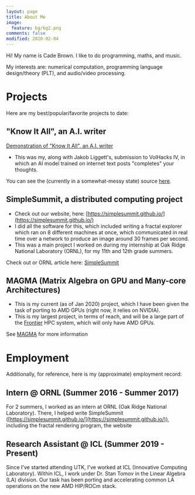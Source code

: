 ```yaml
---
layout: page
title: About Me
image:
  feature: bg/bg2.png
comments: false
modified: 2020-02-04
---
```


Hi! My name is Cade Brown. I like to do programming, maths, and music.

My interests are: numerical computation, programming language design/theory (PLT), and audio/video processing.

# Projects

Here are my best/popular/favorite projects to date:

## "Know It All", an A.I. writer

[Demonstration of "Know It All", an A.I. writer](https://www.youtube.com/watch?v=PwGsRskWN-I)

  * This was my, along with Jakob Liggett's, submission to VolHacks IV, in which an AI model trained on internet text posts "completes" your thoughts.

You can see the (currently in a somewhat-messy state) source [here](https://github.com/ml-bois).

## SimpleSummit, a distributed computing project 

  * Check out our website, here: [https://simplesummit.github.io/](https://simplesummit.github.io/)
  * I did all the software for this, which included writing a fractal explorer which ran on 8 different machines at once, which communicated in real time over a network to produce an image around 30 frames per second. 
  * This was a main project I worked on during my internship at Oak Ridge National Laboratory (ORNL), for my 11th and 12th grade summers.

Check out or ORNL article here: [SimpleSummit](https://www.olcf.ornl.gov/2018/10/09/simple-summit/)

## MAGMA (Matrix Algebra on GPU and Many-core Architectures)

  * This is my current (as of Jan 2020) project, which I have been given the task of porting to AMD GPUs (right now, it relies on NVIDIA).
  * This is my largest project, in terms of reach, and will be a large part of the [Frontier](https://www.olcf.ornl.gov/frontier/) HPC system, which will only have AMD GPUs.

See [MAGMA](https://icl.utk.edu/magma/) for more information


# Employment

Additionally, for reference, here is my (approximate) employment record:

## Intern @ ORNL (Summer 2016 - Summer 2017)

For 2 summers, I worked as an intern at ORNL (Oak Ridge National Laboratory). There, I helped write SimpleSummit ([https://simplesummit.github.io/](https://simplesummit.github.io/)), including the fractal rendering program, the website

## Research Assistant @ ICL (Summer 2019 - Present)

Since I've started attending UTK, I've worked at ICL (Innovative Computing Laboratory). Within ICL, I work under Dr. Stan Tomov in the Linear Algebra (LA) division. Our task has been porting and accelerating common LA operations on the new AMD HIP/ROCm stack.






